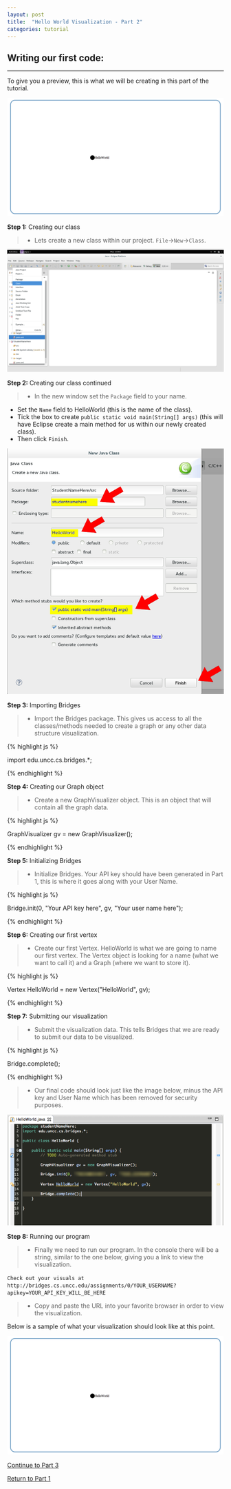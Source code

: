 ```yaml
---
layout: post
title:  "Hello World Visualization - Part 2"
categories: tutorial
---
```


## Writing our first code:
-----
To give you a preview, this is what we will be creating in this part of the tutorial.

![drawing](/img/Tutorial/screenshot_9.png)


**Step 1:** Creating our class

> * Lets create a new class within our project. `File`->`New`->`Class`.

![drawing](/img/Tutorial/screenshot_6.png)

**Step 2:** Creating our class continued

> * In the new window set the `Package` field to your name.
* Set the `Name` field to HelloWorld (this is the name of the class).
* Tick the box to create `public static void main(String[] args)` (this will have Eclipse create a main method for us within our newly created class).
* Then click `Finish`.

![drawing](/img/Tutorial/screenshot_7.png)

**Step 3:** Importing Bridges

> * Import the Bridges package. This gives us access to all the classes/methods needed to create a graph or any other data structure visualization.

{% highlight js  %}

import edu.uncc.cs.bridges.*;

{% endhighlight %}

**Step 4:** Creating our Graph object

> * Create a new GraphVisualizer object. This is an object that will contain all the graph data.

{% highlight js  %}

GraphVisualizer gv = new GraphVisualizer();

{% endhighlight %}

**Step 5:** Initializing Bridges

> * Initialize Bridges. Your API key should have been generated in Part 1, this is where it goes along with your User Name.

{% highlight js  %}

Bridge.init(0, "Your API key here", gv, "Your user name here");

{% endhighlight %}

**Step 6:** Creating our first vertex

> * Create our first Vertex. HelloWorld is what we are going to name our first vertex. The Vertex object is looking for a name (what we want to call it) and a Graph (where we want to store it).

{% highlight js  %}

Vertex HelloWorld = new Vertex("HelloWorld", gv);

{% endhighlight %}

**Step 7:** Submitting our visualization

> * Submit the visualization data. This tells Bridges that we are ready to submit our data to be visualized.

{% highlight js  %}

Bridge.complete();

{% endhighlight %}

> * Our final code should look just like the image below, minus the API key and User Name which has been removed for security purposes.

![drawing](/img/Tutorial/sampleCode.png)

**Step 8:** Running our program

> * Finally we need to run our program.
In the console there will be a string, similar to the one below, giving you a link to view the visualization.

`Check out your visuals at http://bridges.cs.uncc.edu/assignments/0/YOUR_USERNAME?apikey=YOUR_API_KEY_WILL_BE_HERE`

> * Copy and paste the URL into your favorite browser in order to view the visualization.

Below is a sample of what your visualization should look like at this point.

![drawing](/img/Tutorial/screenshot_9.png)

[Continue to Part 3](http://BridgesUNCC.github.io/tutorial/HelloWorld-Tutorial_part3/)

[Return to Part 1](http://BridgesUNCC.github.io/main/HelloWorld-Tutorial_part1/)
